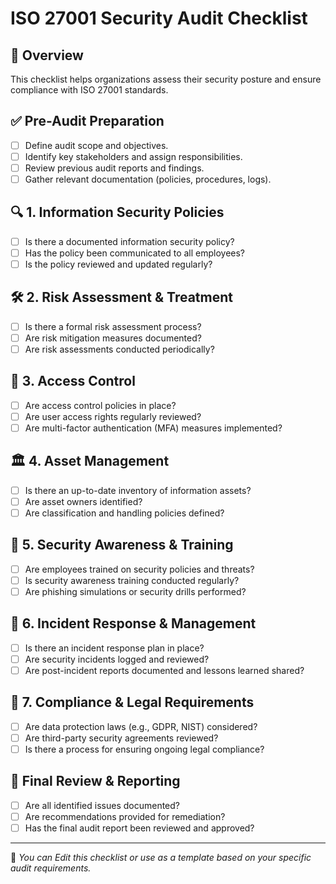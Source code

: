 # ISO 27001 Security Audit Checklist

## 📌 Overview
This checklist helps organizations assess their security posture and ensure compliance with ISO 27001 standards.

## ✅ **Pre-Audit Preparation**
- [ ] Define audit scope and objectives.
- [ ] Identify key stakeholders and assign responsibilities.
- [ ] Review previous audit reports and findings.
- [ ] Gather relevant documentation (policies, procedures, logs).

## 🔍 **1. Information Security Policies**
- [ ] Is there a documented information security policy?
- [ ] Has the policy been communicated to all employees?
- [ ] Is the policy reviewed and updated regularly?

## 🛠 **2. Risk Assessment & Treatment**
- [ ] Is there a formal risk assessment process?
- [ ] Are risk mitigation measures documented?
- [ ] Are risk assessments conducted periodically?

## 🔐 **3. Access Control**
- [ ] Are access control policies in place?
- [ ] Are user access rights regularly reviewed?
- [ ] Are multi-factor authentication (MFA) measures implemented?

## 🏛 **4. Asset Management**
- [ ] Is there an up-to-date inventory of information assets?
- [ ] Are asset owners identified?
- [ ] Are classification and handling policies defined?

## 🚀 **5. Security Awareness & Training**
- [ ] Are employees trained on security policies and threats?
- [ ] Is security awareness training conducted regularly?
- [ ] Are phishing simulations or security drills performed?

## 📂 **6. Incident Response & Management**
- [ ] Is there an incident response plan in place?
- [ ] Are security incidents logged and reviewed?
- [ ] Are post-incident reports documented and lessons learned shared?

## 📜 **7. Compliance & Legal Requirements**
- [ ] Are data protection laws (e.g., GDPR, NIST) considered?
- [ ] Are third-party security agreements reviewed?
- [ ] Is there a process for ensuring ongoing legal compliance?

## 🏁 **Final Review & Reporting**
- [ ] Are all identified issues documented?
- [ ] Are recommendations provided for remediation?
- [ ] Has the final audit report been reviewed and approved?

---
📌 *You can Edit this checklist or use as a template based on your specific audit requirements.*
